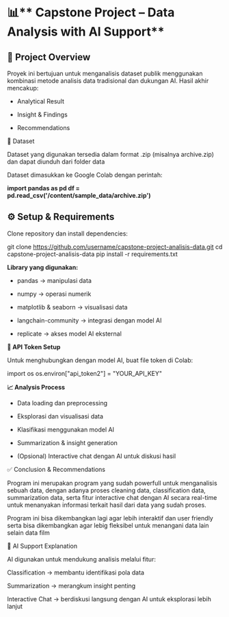 # 📊** Capstone Project – Data Analysis with AI Support**
## 📌 Project Overview

Proyek ini bertujuan untuk menganalisis dataset publik menggunakan kombinasi metode analisis data tradisional dan dukungan AI.
Hasil akhir mencakup:

- Analytical Result

- Insight & Findings

- Recommendations

📂 Dataset

Dataset yang digunakan tersedia dalam format .zip (misalnya archive.zip) dan dapat diunduh dari folder data

Dataset dimasukkan ke Google Colab dengan perintah:

**import pandas as pd
df = pd.read_csv('/content/sample_data/archive.zip')**

## ⚙️ Setup & Requirements

Clone repository dan install dependencies:

git clone https://github.com/username/capstone-project-analisis-data.git
cd capstone-project-analisis-data
pip install -r requirements.txt


**Library yang digunakan:**

- pandas → manipulasi data

- numpy → operasi numerik

- matplotlib & seaborn → visualisasi data

- langchain-community → integrasi dengan model AI

- replicate → akses model AI eksternal

**🔑 API Token Setup**

Untuk menghubungkan dengan model AI, buat file token di Colab:

import os
os.environ["api_token2"] = "YOUR_API_KEY"

**📈 Analysis Process**

- Data loading dan preprocessing

- Eksplorasi dan visualisasi data

- Klasifikasi menggunakan model AI

- Summarization & insight generation

- (Opsional) Interactive chat dengan AI untuk diskusi hasil

✅ Conclusion & Recommendations

Program ini merupakan program yang sudah powerfull untuk menganalisis sebuah data, dengan adanya proses cleaning data, classification data, summarization data, serta fitur interactive chat dengan AI secara real-time untuk menanyakan informasi terkait hasil dari data yang sudah proses.

Program ini bisa dikembangkan lagi agar lebih interaktif dan user friendly serta bisa dikembangkan agar lebig fleksibel untuk menangani data lain selain data film

🤖 AI Support Explanation

AI digunakan untuk mendukung analisis melalui fitur:

Classification → membantu identifikasi pola data

Summarization → merangkum insight penting

Interactive Chat → berdiskusi langsung dengan AI untuk eksplorasi lebih lanjut
